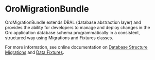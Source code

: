 # OroMigrationBundle

OroMigrationBundle extends DBAL (database abstraction layer) and provides the ability for developers to manage and deploy changes in the Oro application database schema programmatically in a consistent, structured way using Migrations and Fixtures classes.

For more information, see online documentation on [Database Structure Migrations](https://doc.oroinc.com/backend/entities/migration) and [Data Fixtures](https://doc.oroinc.com/backend/entities/fixtures).